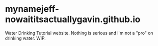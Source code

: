 # mynamejeff-nowaititsactuallygavin.github.io
Water Drinking Tutorial website. Nothing is serious and i'm not a "pro" on drinking water. WIP.
